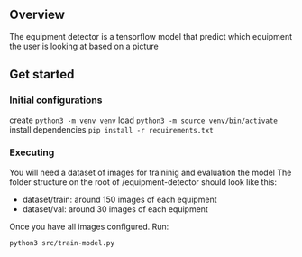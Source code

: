 ## Overview
The equipment detector is a tensorflow model that predict which equipment the user is looking at based on a picture

## Get started

### Initial configurations

create `python3 -m venv venv`
load `python3 -m source venv/bin/activate`
install dependencies `pip install -r requirements.txt`


### Executing

You will need a dataset of images for traininig and evaluation the model
The folder structure on the root of /equipment-detector should look like this:
- dataset/train: around 150 images of each equipment
- dataset/val: around 30 images of each equipment

Once you have all images configured. Run:

`python3 src/train-model.py`

